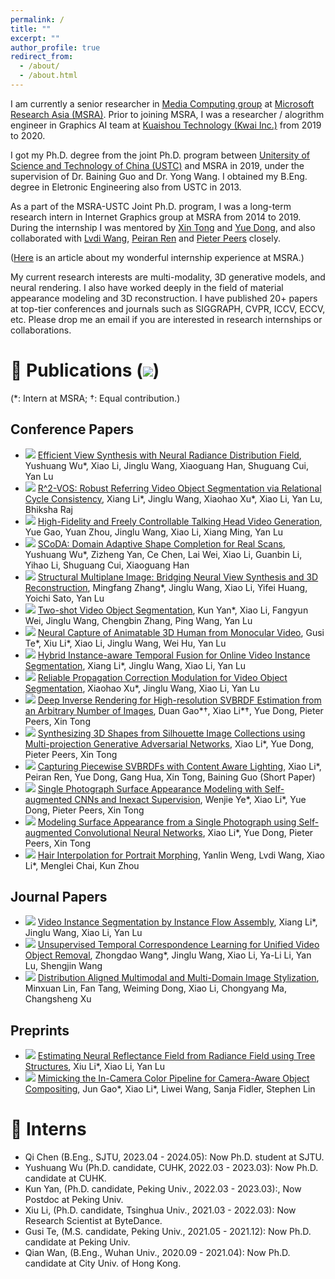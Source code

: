 ```yaml
---
permalink: /
title: ""
excerpt: ""
author_profile: true
redirect_from: 
  - /about/
  - /about.html
---
```


<!-- {% if site.google_scholar_stats_use_cdn %}
{% assign gsDataBaseUrl = "https://cdn.jsdelivr.net/gh/" | append: site.repository | append: "@" %}
{% else %}
{% assign gsDataBaseUrl = "https://raw.githubusercontent.com/" | append: site.repository | append: "/" %}
{% endif %}
{% assign url = gsDataBaseUrl | append: "google-scholar-stats/gs_data_shieldsio.json" %} -->

<span class='anchor' id='about-me'></span>

I am currently a senior researcher in [Media Computing group](https://www.microsoft.com/en-us/research/group/media-computing-group/) at [Microsoft Research Asia (MSRA)](https://www.msra.cn/). 
Prior to joining MSRA, I was a researcher / alogrithm engineer in Graphics AI team at [Kuaishou Technology (Kwai Inc.)](https://www.kuaishou.com/) from 2019 to 2020.

I got my Ph.D. degree from the joint Ph.D. program between [Unitersity of Science and Technology of China (USTC)](https://www.ustc.edu.cn/) and MSRA in 2019, under the supervision of Dr. Baining Guo and Dr. Yong Wang. I obtained my B.Eng. degree in Eletronic Engineering also from USTC in 2013. 

As a part of the MSRA-USTC Joint Ph.D. program, I was a long-term research intern in Internet Graphics group at MSRA from 2014 to 2019.
During the internship I was mentored by [Xin Tong](https://www.microsoft.com/en-us/research/people/xtong/) and [Yue Dong](https://yuedong.shading.me/), and also collaborated with [Lvdi Wang](https://scholar.google.com/citations?user=5h6bOIAAAAAJ), [Peiran Ren](https://scholar.google.com/citations?user=x5dEuxsAAAAJ&hl=en) and [Pieter Peers](https://www.cs.wm.edu/~ppeers/) closely.

([Here](https://mp.weixin.qq.com/s?__biz=MzA4NzIyMDY0OA==&mid=2655393474&idx=1&sn=7268b5e38dddbb216f6354de3a9cf1e4&scene=19#wechat_redirect) is an article about my wonderful internship experience at MSRA.)

My current research interests are multi-modality, 3D generative models, and neural rendering. I also have worked deeply in the field of material appearance modeling and 3D reconstruction. I have published 20+ papers at top-tier conferences and journals such as SIGGRAPH, CVPR, ICCV, ECCV, etc. Please drop me an email if you are interested in research internships or collaborations.

<!-- # 🔥 News
- *2022.02*: &nbsp;🎉🎉 Lorem ipsum dolor sit amet, consectetur adipiscing elit. Vivamus ornare aliquet ipsum, ac tempus justo dapibus sit amet. 
- *2022.02*: &nbsp;🎉🎉 Lorem ipsum dolor sit amet, consectetur adipiscing elit. Vivamus ornare aliquet ipsum, ac tempus justo dapibus sit amet.  -->

# 📝 Publications (<a href='https://scholar.google.com/citations?user=hEPx3rwAAAAJ'><img src="https://img.shields.io/endpoint?url={{ url | url_encode }}&logo=Google%20Scholar&labelColor=f6f6f6&color=9cf&style=flat&label=citations"></a>)
(*: Intern at MSRA; †: Equal contribution.)

## <i class="fa fa-paper-plane"></i> Conference Papers
- <img src="https://img.shields.io/badge/ICCV-2023-blue"> [Efficient View Synthesis with Neural Radiance Distribution Field](https://arxiv.org/pdf/2308.11130.pdf), Yushuang Wu*, Xiao Li, Jinglu Wang, Xiaoguang Han, Shuguang Cui, Yan Lu
- <img src="https://img.shields.io/badge/ICCV-2023-blue"> [R^2-VOS: Robust Referring Video Object Segmentation via Relational Cycle Consistency](https://arxiv.org/pdf/2207.01203.pdf), Xiang Li*, Jinglu Wang, Xiaohao Xu\*, Xiao Li, Yan Lu, Bhiksha Raj
- <img src="https://img.shields.io/badge/CVPR-2023-blue"> [High-Fidelity and Freely Controllable Talking Head Video Generation](https://arxiv.org/pdf/2304.10168), Yue Gao, Yuan Zhou, Jinglu Wang, Xiao Li, Xiang Ming, Yan Lu
- <img src="https://img.shields.io/badge/CVPR-2023-blue"> [SCoDA: Domain Adaptive Shape Completion for Real Scans](https://arxiv.org/abs/2304.10179.pdf), Yushuang Wu*, Zizheng Yan, Ce Chen, Lai Wei, Xiao Li, Guanbin Li, Yihao Li, Shuguang Cui, Xiaoguang Han
- <img src="https://img.shields.io/badge/CVPR-2023-blue"> [Structural Multiplane Image: Bridging Neural View Synthesis and 3D Reconstruction](https://arxiv.org/pdf/2303.05937), Mingfang Zhang*, Jinglu Wang, Xiao Li, Yifei Huang, Yoichi Sato, Yan Lu
- <img src="https://img.shields.io/badge/CVPR-2023-blue"> [Two-shot Video Object Segmentation](https://arxiv.org/pdf/2303.12078), Kun Yan*, Xiao Li, Fangyun Wei, Jinglu Wang, Chengbin Zhang, Ping Wang, Yan Lu
- <img src="https://img.shields.io/badge/ECCV-2022-blue"> [Neural Capture of Animatable 3D Human from Monocular Video](https://arxiv.org/pdf/2208.08728), Gusi Te*, Xiu Li\*, Xiao Li, Jinglu Wang, Wei Hu, Yan Lu
- <img src="https://img.shields.io/badge/AAAI-2022-blue"> [Hybrid Instance-aware Temporal Fusion for Online Video Instance Segmentation](https://arxiv.org/pdf/2112.01695), Xiang Li*, Jinglu Wang, Xiao Li, Yan Lu
- <img src="https://img.shields.io/badge/AAAI-2022-blue"> [Reliable Propagation Correction Modulation for Video Object Segmentation](https://arxiv.org/pdf/2112.02853), Xiaohao Xu*, Jinglu Wang, Xiao Li, Yan Lu
- <img src="https://img.shields.io/badge/SIGGRAPH-2019-blue"> [Deep Inverse Rendering for High-resolution SVBRDF Estimation from an Arbitrary Number of Images](https://gao-duan.github.io/publications/mvsvbrdf/mvsvbrdf_low_resolution.pdf), Duan Gao\*†, Xiao Li\*†, Yue Dong, Pieter Peers, Xin Tong
- <img src="https://img.shields.io/badge/CVPR-2019-blue"> [Synthesizing 3D Shapes from Silhouette Image Collections using Multi-projection Generative Adversarial Networks](https://arxiv.org/pdf/1906.03841), Xiao Li*, Yue Dong, Pieter Peers, Xin Tong
- <img src="https://img.shields.io/badge/CGI-2019-blue"> [Capturing Piecewise SVBRDFs with Content Aware Lighting](https://link.springer.com/chapter/10.1007/978-3-030-22514-8_33), Xiao Li*, Peiran Ren, Yue Dong, Gang Hua, Xin Tong, Baining Guo (Short Paper)
- <img src="https://img.shields.io/badge/PG-2018-blue"> [Single Photograph Surface Appearance Modeling with Self-augmented CNNs and Inexact Supervision](http://www.cs.wm.edu/~ppeers/publications/Ye2018SPS/Ye_CGF2018.pdf), Wenjie Ye*, Xiao Li\*, Yue Dong, Pieter Peers, Xin Tong
- <img src="https://img.shields.io/badge/SIGGRAPH-2017-blue"> [Modeling Surface Appearance from a Single Photograph using Self-augmented Convolutional Neural Networks](https://arxiv.org/pdf/1809.00886), Xiao Li*, Yue Dong, Pieter Peers, Xin Tong
- <img src="https://img.shields.io/badge/PG-2013-blue"> [Hair Interpolation for Portrait Morphing](https://lvdiwang.com/publications/hairmorph/2013_hairmorph.pdf), Yanlin Weng, Lvdi Wang, Xiao Li*, Menglei Chai, Kun Zhou

## <i class="fa fa-paper-plane"></i> Journal Papers
- <img src="https://img.shields.io/badge/IEEE_TMM-blue"> [Video Instance Segmentation by Instance Flow Assembly](https://arxiv.org/pdf/2110.10599), Xiang Li*, Jinglu Wang, Xiao Li, Yan Lu
- <img src="https://img.shields.io/badge/IEEE_TIP-blue"> [Unsupervised Temporal Correspondence Learning for Unified Video Object Removal](https://ieeexplore.ieee.org/document/10359477), Zhongdao Wang*, Jinglu Wang, Xiao Li, Ya-Li Li, Yan Lu, Shengjin Wang
- <img src="https://img.shields.io/badge/ACM_TOMM-blue"> [Distribution Aligned Multimodal and Multi-Domain Image Stylization](https://arxiv.org/pdf/2006.01431), Minxuan Lin, Fan Tang, Weiming Dong, Xiao Li, Chongyang Ma, Changsheng Xu

## <i class="fa fa-paper-plane"></i> Preprints
- <img src="https://img.shields.io/badge/arXiv-blue"> [Estimating Neural Reflectance Field from Radiance Field using Tree Structures](https://arxiv.org/pdf/2210.04217), Xiu Li*, Xiao Li, Yan Lu
- <img src="https://img.shields.io/badge/arXiv-blue"> [Mimicking the In-Camera Color Pipeline for Camera-Aware Object Compositing](https://arxiv.org/pdf/1903.11248), Jun Gao*, Xiao Li\*, Liwei Wang, Sanja Fidler, Stephen Lin



<!-- <div class='paper-box'><div class='paper-box-image'><div><div class="badge">CVPR 2016</div><img src='images/500x300.png' alt="sym" width="100%"></div></div>
<div class='paper-box-text' markdown="1">

[Deep Residual Learning for Image Recognition](https://openaccess.thecvf.com/content_cvpr_2016/papers/He_Deep_Residual_Learning_CVPR_2016_paper.pdf)

**Kaiming He**, Xiangyu Zhang, Shaoqing Ren, Jian Sun

[**Project**](https://scholar.google.com/citations?view_op=view_citation&hl=zh-CN&user=DhtAFkwAAAAJ&citation_for_view=DhtAFkwAAAAJ:ALROH1vI_8AC) <strong><span class='show_paper_citations' data='DhtAFkwAAAAJ:ALROH1vI_8AC'></span></strong>
- Lorem ipsum dolor sit amet, consectetur adipiscing elit. Vivamus ornare aliquet ipsum, ac tempus justo dapibus sit amet. 
</div>
</div> -->
<!-- 
- [Lorem ipsum dolor sit amet, consectetur adipiscing elit. Vivamus ornare aliquet ipsum, ac tempus justo dapibus sit amet](https://github.com), A, B, C, **CVPR 2020** -->

<!-- # 🎖 Honors and Awards
- *2021.10* Lorem ipsum dolor sit amet, consectetur adipiscing elit. Vivamus ornare aliquet ipsum, ac tempus justo dapibus sit amet. 
- *2021.09* Lorem ipsum dolor sit amet, consectetur adipiscing elit. Vivamus ornare aliquet ipsum, ac tempus justo dapibus sit amet.  -->

# 📖 Interns
- Qi Chen (B.Eng., SJTU, 2023.04 - 2024.05): Now Ph.D. student at SJTU.
- Yushuang Wu (Ph.D. candidate, CUHK, 2022.03 - 2023.03): Now Ph.D. candidate at CUHK.
- Kun Yan, (Ph.D. candidate, Peking Univ., 2022.03 - 2023.03):, Now Postdoc at Peking Univ.
- Xiu Li, (Ph.D. candidate, Tsinghua Univ., 2021.03 - 2022.03): Now Research Scientist at ByteDance.
- Gusi Te, (M.S. candidate, Peking Univ., 2021.05 - 2021.12): Now Ph.D. candidate at Peking Univ.
- Qian Wan, (B.Eng., Wuhan Univ., 2020.09 - 2021.04): Now Ph.D. candidate at City Univ. of Hong Kong.

<!-- # 💬 Invited Talks
- *2021.06*, Lorem ipsum dolor sit amet, consectetur adipiscing elit. Vivamus ornare aliquet ipsum, ac tempus justo dapibus sit amet. 
- *2021.03*, Lorem ipsum dolor sit amet, consectetur adipiscing elit. Vivamus ornare aliquet ipsum, ac tempus justo dapibus sit amet.  \| [\[video\]](https://github.com/) -->

<!-- # 💻 Experiences
- *2019.08 - 2020.05*, [Y-Tech Lab, Kuaishou Technology](https://www.kuaishou.com/), Beijing, China.
- *2020.05 - Now*,&nbsp;&nbsp;&nbsp;&nbsp;&nbsp;[Media Computing Group, Microsoft Research Asia](https://www.microsoft.com/en-us/research/group/media-computing-group/), Beijing, China. -->
